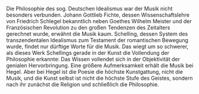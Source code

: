 Die Philosophie des sog. Deutschen Idealismus war der Musik nicht besonders verbunden.
Johann Gottlieb Fichte, dessen Wissenschaftslehre von Friedrich Schlegel bekanntlich neben
Goethes Wilhelm Meister und der Französischen Revolution zu den großen Tendenzen des
Zeitalters gerechnet wurde, erwähnt die Musik kaum. Schelling, dessen System des transzendentalen Idealismus zum Testament der romantischen Bewegung wurde, findet nur dürftige
Worte für die Musik. Das wiegt um so schwerer, als dieses Werk Schellings gerade in der
Kunst die Vollendung der Philosophie erkannte: Das Wissen vollendet sich in der Objektivität
der genialen Hervorbringung. Eine größere Aufmerksamkeit erhält die Musik bei Hegel. Aber
bei Hegel ist die Poesie die höchste Kunstgattung, nicht die Musik, und die Kunst selbst ist
nicht die höchste Stufe des Geistes, sondern nach ihr zunächst die Religion und schließlich die
Philosophie.
